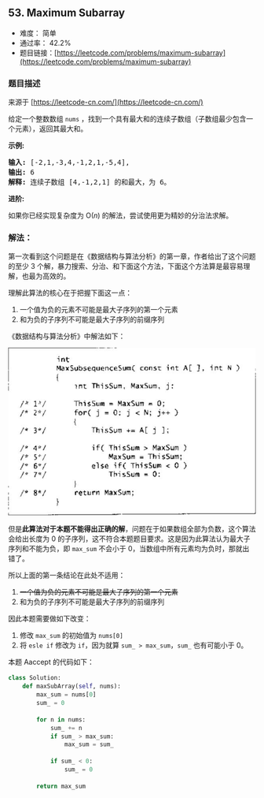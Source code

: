 ## 53. Maximum Subarray

- 难度： 简单
- 通过率： 42.2%
- 题目链接：[https://leetcode.com/problems/maximum-subarray](https://leetcode.com/problems/maximum-subarray)


### 题目描述

来源于 [https://leetcode-cn.com/](https://leetcode-cn.com/)

<p>给定一个整数数组 <code>nums</code>&nbsp;，找到一个具有最大和的连续子数组（子数组最少包含一个元素），返回其最大和。</p>

<p><strong>示例:</strong></p>

<pre><strong>输入:</strong> [-2,1,-3,4,-1,2,1,-5,4],
<strong>输出:</strong> 6
<strong>解释:</strong>&nbsp;连续子数组&nbsp;[4,-1,2,1] 的和最大，为&nbsp;6。
</pre>

<p><strong>进阶:</strong></p>

<p>如果你已经实现复杂度为 O(<em>n</em>) 的解法，尝试使用更为精妙的分治法求解。</p>


### 解法：

第一次看到这个问题是在《数据结构与算法分析》的第一章，作者给出了这个问题的至少 3 个解，暴力搜索、分治、和下面这个方法，下面这个方法算是最容易理解，也最为高效的。

理解此算法的核心在于把握下面这一点：

1. 一个值为负的元素不可能是最大子序列的第一个元素
2. 和为负的子序列不可能是最大子序列的前缀序列

《数据结构与算法分析》中解法如下：

![](../images/max_sub_array.jpg)

但是**此算法对于本题不能得出正确的解**，问题在于如果数组全部为负数，这个算法会给出长度为 0 的子序列，这不符合本题题目要求。这是因为此算法认为最大子序列和不能为负，即 `max_sum` 不会小于 0，当数组中所有元素均为负时，那就出错了。

所以上面的第一条结论在此处不适用：

1. ~~一个值为负的元素不可能是最大子序列的第一个元素~~
2. 和为负的子序列不可能是最大子序列的前缀序列

因此本题需要做如下改变：

1. 修改 `max_sum` 的初始值为 `nums[0]`
2. 将 `esle if` 修改为 `if`，因为就算 `sum_ > max_sum`，`sum_` 也有可能小于 0。

本题 Aaccept 的代码如下：

```python
class Solution:
    def maxSubArray(self, nums):
        max_sum = nums[0]
        sum_ = 0
        
        for n in nums:
            sum_ += n
            if sum_ > max_sum:
                max_sum = sum_

            if sum_ < 0:
                sum_ = 0
                
        return max_sum
```